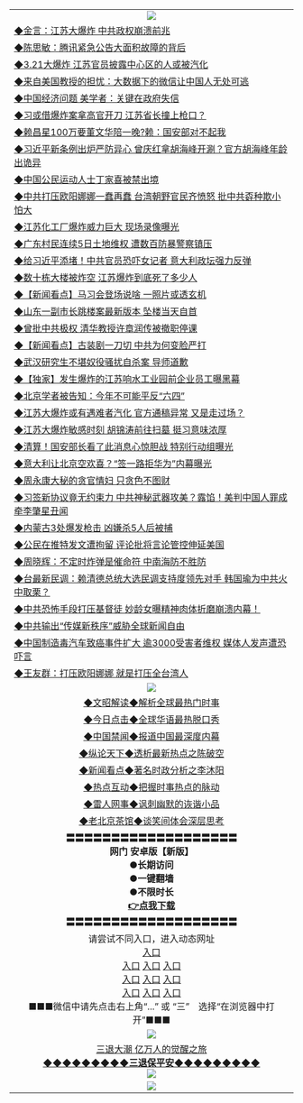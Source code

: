 <table>
  <tr>
    <td align=center><img src="https://github.com/gyhhx/image-upload/blob/master/yaowen.jpg" /></td>
  </tr>
  <tr>
<td align=left>
<a href="https://ctbtfdoocixoa.global.ssl.fastly.net/oo.aspx?name=c1022870&key=ofejcfaxcltk&from=gy">◆金言：江苏大爆炸 中共政权崩溃前兆</a><br/></td>
  </tr>
  <tr>
<td align=left>
<a href="https://ctbtfdoocixoa.global.ssl.fastly.net/oo.aspx?name=c1022883&key=ofejcfaxcltk&from=gy">◆陈思敏：腾讯紧急公告大面积故障的背后</a><br/></td>
 </tr>
  <tr>
<td align=left>
<a href="http://ctbtfdoocixoa.global.ssl.fastly.net/oo.aspx?name=c1022888&key=ofejcfaxcltk&from=gy">◆3.21大爆炸 江苏官员披露中心区的人或被汽化</a><br/></td>
 </tr>
   <tr>
<td align=left>
<a href="http://ctbtfdoocixoa.global.ssl.fastly.net/oo.aspx?name=c1022819&key=ofejcfaxcltk&from=gy">◆来自美国教授的担忧：大数据下的微信让中国人无处可逃</a><br/></td>
   </tr> 
  <tr>
<td align=left>
<a href="http://ctbtfdoocixoa.global.ssl.fastly.net/oo.aspx?name=c1022877&key=ofejcfaxcltk&from=gy">◆中国经济问题 美学者：关键在政府失信</a><br/></td>
  </tr> 
 <tr>
<td align=left>
<a href="http://ctbtfdoocixoa.global.ssl.fastly.net/oo.aspx?name=c1022820&key=ofejcfaxcltk&from=gy">◆习或借爆炸案拿高官开刀 江苏省长撞上枪口？</a><br/>
</td>
   </tr>
 <tr>
<td align=left>
<a href="http://ctbtfdoocixoa.global.ssl.fastly.net/oo.aspx?name=c1022734&key=ofejcfaxcltk&from=gy">◆赖昌星100万要董文华陪一晚?赖：国安部对不起我</a><br/>
</td>
   </tr>
 <tr>
<td align=left>
<a href="http://ctbtfdoocixoa.global.ssl.fastly.net/oo.aspx?name=c1022831&key=ofejcfaxcltk&from=gy">◆习近平新条例出炉严防异心 曾庆红拿胡海峰开涮？官方胡海峰年龄出诡异</a><br/></td>
  </tr>
  <tr>
<td align=left>
<a href="http://ctbtfdoocixoa.global.ssl.fastly.net/oo.aspx?name=c1022859&key=ofejcfaxcltk&from=gy">◆中国公民运动人士丁家喜被禁出境</a><br/></td>
 </tr>
   <tr>
<td align=left>
<a href="http://ctbtfdoocixoa.global.ssl.fastly.net/oo.aspx?name=c1022852&key=ofejcfaxcltk&from=gy">◆中共打压欧阳娜娜一蠢再蠢 台湾朝野官民齐愤怒 批中共孬种欺小怕大</a><br/>
</td>
   </tr>
 <tr>
<td align=left>
<a href="http://ctbtfdoocixoa.global.ssl.fastly.net/oo.aspx?name=c1022826&key=ofejcfaxcltk&from=gy">◆江苏化工厂爆炸威力巨大 现场录像曝光</a><br/></td>
  </tr>
  <tr>
<td align=left>
<a href="http://ctbtfdoocixoa.global.ssl.fastly.net/oo.aspx?name=c1022891&key=ofejcfaxcltk&from=gy">◆广东村民连续5日土地维权 遭数百防暴警察镇压</a><br/></td>
 </tr>
  <tr>
<td align=left>
<a href="http://ctbtfdoocixoa.global.ssl.fastly.net/oo.aspx?name=c1022910&key=ofejcfaxcltk&from=gy">◆给习近平添堵！中共官员恐吓女记者 意大利政坛强力反弹</a><br/></td>
 </tr>
 <tr>
<td align=left>
<a href="https://ctbtfdoocixoa.global.ssl.fastly.net/oo.aspx?name=c1023118&key=ofejcfaxcltk&from=gy">◆数十栋大楼被炸空 江苏爆炸到底死了多少人</a><br/></td>
  </tr>
  <tr>
<td align=left>
<a href="https://ctbtfdoocixoa.global.ssl.fastly.net/oo.aspx?name=c1023182&key=ofejcfaxcltk&from=gy">◆【新闻看点】马习会登场说啥 一照片或透玄机</a><br/></td>
 </tr>
  <tr>
<td align=left>
<a href="http://ctbtfdoocixoa.global.ssl.fastly.net/oo.aspx?name=c1023112&key=ofejcfaxcltk&from=gy">◆山东一副市长跳楼案最新版本 坠楼当天自首</a><br/></td>
 </tr>
   <tr>
<td align=left>
<a href="http://ctbtfdoocixoa.global.ssl.fastly.net/oo.aspx?name=c1023225&key=ofejcfaxcltk&from=gy">◆曾批中共极权 清华教授许章润传被撤职停课</a><br/></td>
   </tr> 
  <tr>
<td align=left>
<a href="http://ctbtfdoocixoa.global.ssl.fastly.net/oo.aspx?name=c1023164&key=ofejcfaxcltk&from=gy">◆【新闻看点】古装剧一刀切 中共为何变脸严打</a><br/></td>
  </tr> 
 <tr>
<td align=left>
<a href="http://ctbtfdoocixoa.global.ssl.fastly.net/oo.aspx?name=c1023202&key=ofejcfaxcltk&from=gy">◆武汉研究生不堪奴役骚扰自杀案 导师道歉</a><br/>
</td>
   </tr>
 <tr>
<td align=left>
<a href="http://ctbtfdoocixoa.global.ssl.fastly.net/oo.aspx?name=c1023082&key=ofejcfaxcltk&from=gy">◆【独家】发生爆炸的江苏响水工业园前企业员工曝黑幕</a><br/>
</td>
   </tr>
 <tr>
<td align=left>
<a href="http://ctbtfdoocixoa.global.ssl.fastly.net/oo.aspx?name=c1022991&key=ofejcfaxcltk&from=gy">◆北京学者被告知：今年不可能平反“六四”</a><br/></td>
  </tr>
  <tr>
<td align=left>
<a href="http://ctbtfdoocixoa.global.ssl.fastly.net/oo.aspx?name=c1022904&key=ofejcfaxcltk&from=gy">◆江苏大爆炸或有遇难者汽化 官方通稿异常 又是走过场？</a><br/></td>
 </tr>
   <tr>
<td align=left>
<a href="http://ctbtfdoocixoa.global.ssl.fastly.net/oo.aspx?name=c1023210&key=ofejcfaxcltk&from=gy">◆江苏大爆炸敏感时刻 胡锦涛前往扫墓 挺习意味浓厚</a><br/>
</td>
   </tr>
 <tr>
<td align=left>
<a href="http://ctbtfdoocixoa.global.ssl.fastly.net/oo.aspx?name=c1023085&key=ofejcfaxcltk&from=gy">◆清算！国安部长看了此消息心惊胆战 特别行动组曝光</a><br/></td>
  </tr>
  <tr>
<td align=left>
<a href="http://ctbtfdoocixoa.global.ssl.fastly.net/oo.aspx?name=c1023077&key=ofejcfaxcltk&from=gy">◆意大利让北京空欢喜？“签一路拒华为”内幕曝光</a><br/></td>
 </tr>
  <tr>
<td align=left>
<a href="http://ctbtfdoocixoa.global.ssl.fastly.net/oo.aspx?name=c1023009&key=ofejcfaxcltk&from=gy">◆周永康大秘的贪官情妇 只贪色不图财</a><br/></td>
 </tr>
   <tr>
<td align=left>
<a href="http://ctbtfdoocixoa.global.ssl.fastly.net/oo.aspx?name=c1023083&key=ofejcfaxcltk&from=gy">◆习签新协议竟无约束力 中共神秘武器攻美？露馅！美判中国人罪成牵李肇星丑闻</a><br/></td>
   </tr> 
  <tr>
<td align=left>
<a href="http://ctbtfdoocixoa.global.ssl.fastly.net/oo.aspx?name=c1023116&key=ofejcfaxcltk&from=gy">◆内蒙古3处爆发枪击 凶嫌杀5人后被捕</a><br/></td>
  </tr> 
 <tr>
<td align=left>
<a href="http://ctbtfdoocixoa.global.ssl.fastly.net/oo.aspx?name=c1023217&key=ofejcfaxcltk&from=gy">◆公民在推特发文遭拘留 评论批将言论管控伸延美国</a><br/>
</td>
   </tr>
 <tr>
<td align=left>
<a href="http://ctbtfdoocixoa.global.ssl.fastly.net/oo.aspx?name=c1023204&key=ofejcfaxcltk&from=gy">◆周晓辉：不定时炸弹是催命符 中南海防不胜防</a><br/>
</td>
   </tr>
 <tr>
<td align=left>
<a href="http://ctbtfdoocixoa.global.ssl.fastly.net/oo.aspx?name=c1023215&key=ofejcfaxcltk&from=gy">◆台最新民调：赖清德总统大选民调支持度领先对手 韩国瑜为中共火中取栗？</a><br/></td>
  </tr>
  <tr>
<td align=left>
<a href="http://ctbtfdoocixoa.global.ssl.fastly.net/oo.aspx?name=c1023121&key=ofejcfaxcltk&from=gy">◆中共恐怖手段打压基督徒 妙龄女曝精神肉体折磨崩溃内幕！</a><br/></td>
 </tr>
   <tr>
<td align=left>
<a href="http://ctbtfdoocixoa.global.ssl.fastly.net/oo.aspx?name=c1023209&key=ofejcfaxcltk&from=gy">◆中共输出“传媒新秩序”威胁全球新闻自由</a><br/>
</td>
   </tr>
 <tr>
<td align=left>
<a href="http://ctbtfdoocixoa.global.ssl.fastly.net/oo.aspx?name=c1023117&key=ofejcfaxcltk&from=gy">◆中国制造毒汽车致癌事件扩大 逾3000受害者维权 媒体人发声遭恐吓言</a><br/>
</td>
   </tr>
<tr>
<td align=left>
<a href="https://ctbtfdoocixoa.global.ssl.fastly.net/oo.aspx?name=c1023219&key=ofejcfaxcltk&from=gy">◆王友群：打压欧阳娜娜 就是打压全台湾人</a><br/>
</td>       
 <tr>
    <td align=center><img src="https://github.com/gyhhx/image-upload/blob/master/ogate-c.JPG" /></td>
  </tr>
  <tr>
   <td align=center>
<a href="http://ctbtfdoocixoa.global.ssl.fastly.net/oo.aspx?name=c816857&key=ofejcfaxcltk&from=gy&tag=9973110">◆文昭解读◆解析全球最热门时事</a><br/>
    </td>
  </tr>
   <tr>
   <td align=center> 
<a href="http://ctbtfdoocixoa.global.ssl.fastly.net/oo.aspx?name=c816850&key=ofejcfaxcltk&from=gy&tag=9877">◆今日点击◆全球华语最热脱口秀</a><br/>
    </td>
  </tr>
  <tr>
  <td align=center>
<a href="http://ctbtfdoocixoa.global.ssl.fastly.net/oo.aspx?name=c816860&key=ofejcfaxcltk&from=gy&tag=99733110">◆中国禁闻◆报道中国最深度内幕</a><br/>
   </tr>
  <tr>
     <td align=center>
<a href="http://ctbtfdoocixoa.global.ssl.fastly.net/oo.aspx?name=c816855&key=ofejcfaxcltk&from=gy&tag=997110">◆纵论天下◆透析最新热点之陈破空</a><br/>
   </tr>
   <tr>
      <td align=center>
<a href="http://ctbtfdoocixoa.global.ssl.fastly.net/oo.aspx?name=c838308&key=ofejcfaxcltk&from=gy&tag=9973110">◆新闻看点◆著名时政分析之李沐阳</a><br/>
   </tr>
   <tr>
     <td align=center>
<a href="http://ctbtfdoocixoa.global.ssl.fastly.net/oo.aspx?name=c816852&key=ofejcfaxcltk&from=gy&tag=9733110">◆热点互动◆把握时事热点的脉动</a><br/>
   </tr>
   <tr>
      <td align=center>
<a href="http://ctbtfdoocixoa.global.ssl.fastly.net/oo.aspx?name=c816694&key=ofejcfaxcltk&from=gy&tag=93310">◆雷人网事◆讽刺幽默的诙谐小品</a><br/>
   </tr>
   <tr>
    <td align=center>
<a href="http://ctbtfdoocixoa.global.ssl.fastly.net/oo.aspx?name=c816650&key=ofejcfaxcltk&from=gy&tag=9973110">◆老北京茶馆◆谈笑间体会深层思考</a><br/>
   </tr>
  <tr>
    <td align=center>
 <b>〓〓〓〓〓〓〓〓〓〓〓〓〓〓〓〓〓〓〓<br/>网门 安卓版【新版】<br/> ●长期访问<br/> ●一键翻墙<br/>  ●不限时长<br/> 
 <a href="	https://share.weiyun.com/5XFXrAy">👉<b>点我下载</a><br/>〓〓〓〓〓〓〓〓〓〓〓〓〓〓〓〓〓〓〓<br/>
    </td>
    </tr>
   <tr>
    <td align=center>请尝试不同入口，进入动态网址<br/>
      <a href="https://cors.io/?https://gitlab.com/ofile/up/raw/master/show.htm#ogHome">入口</a><br/>
      <a href="https://s3.us-east-2.amazonaws.com/ogateo/show.htm">入口</a>
      <a href="https://s3.ca-central-1.amazonaws.com/ogatec/show.htm">入口</a>
      <a href="https://s3.ap-southeast-2.amazonaws.com/ogatey/show.htm">入口</a><br/>
      <a href="https://s3.ap-northeast-2.amazonaws.com/ogates/show.htm">入口</a>
      <a href="https://s3.eu-central-1.amazonaws.com/ogatef/show.htm">入口</a>
      <a href="https://s3.ap-south-1.amazonaws.com/ogatem/show.htm">入口</a><br/>
      <a href="https://s3-us-west-1.amazonaws.com/ogaten/show.htm">入口</a>
      <a href="https://s3.eu-west-2.amazonaws.com/ogatel/show.htm">入口</a>
      <a href="https://s3.ap-northeast-1.amazonaws.com/ogatet/show.htm">入口</a><br/>
      ■■■微信中请先点击右上角“...” 或 “三”　选择“在浏览器中打开”■■■<b><br/>
    </td>
  </tr>
  <tr>
    <td align=center><img src="https://github.com/gyhhx/image-upload/blob/master/3.jpg" /> </td>
</tr>
  <tr>  
  <td align=center>
  <a href="http://ctbtfdoocixoa.global.ssl.fastly.net/oo.aspx?name=c894205&key=ofejcfaxcltk&from=gy&tag=9973110">三退大潮 亿万人的觉醒之旅</a><br/>
      <a href="http://ctbtfdoocixoa.global.ssl.fastly.net/oo.aspx?name=ogQuit.aspx&key=ofejcfaxcltk&from=gy"><b>◆◆◆◆◆◆◆◆◆三退保平安◆◆◆◆◆◆◆◆◆<br/></a>
      <img src="https://github.com/gyhhx/image-upload/blob/master/3t.jpg" /><br/>
      </td>
  </tr>
   <tr>
    <td align=center><img src="https://raw.githubusercontent.com/oGate2/Up/master/oGate_640.jpg"/></td>
  </tr>
</table>



